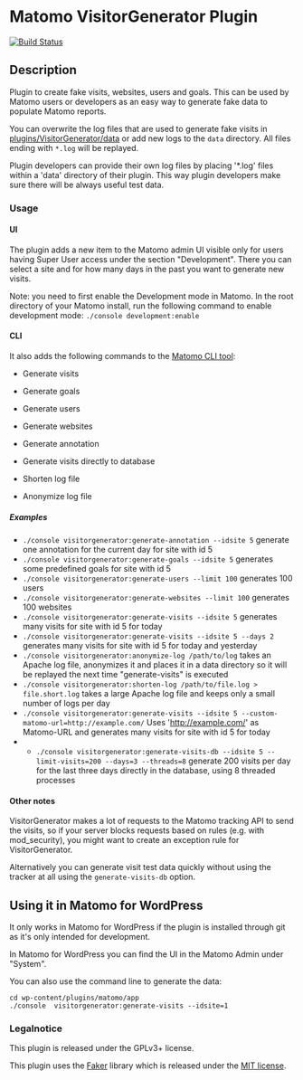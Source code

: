 # Matomo VisitorGenerator Plugin

[![Build Status](https://github.com/matomo-org/plugin-VisitorGenerator/actions/workflows/matomo-tests.yml/badge.svg?branch=4.x-dev)](https://github.com/matomo-org/plugin-VisitorGenerator/actions/workflows/matomo-tests.yml)

## Description

Plugin to create fake visits, websites, users and goals. This can be used by Matomo users or developers as an easy way to generate fake data to populate Matomo reports.

You can overwrite the log files that are used to generate fake visits in [plugins/VisitorGenerator/data](https://github.com/matomo-org/plugin-VisitorGenerator/blob/master/data) or add new logs to the `data` directory. All files ending with `*.log` will be replayed.

Plugin developers can provide their own log files by placing '*.log' files within a 'data' directory of their plugin. This way plugin developers make sure there will be always useful test data.

### Usage 

#### UI
The plugin adds a new item to the Matomo admin UI visible only for users having Super User access under the section "Development". There you can select a site and for how many days in the past you want to generate new visits.

Note: you need to first enable the Development mode in Matomo. In the root directory of your Matomo install, run the following command to enable development mode: `./console development:enable`


#### CLI
It also adds the following commands to the [Matomo CLI tool](http://developer.matomo.org/guides/piwik-on-the-command-line):

* Generate visits

* Generate goals
* Generate users
* Generate websites
* Generate annotation
* Generate visits directly to database
* Shorten log file
* Anonymize log file

##### Examples
* `./console visitorgenerator:generate-annotation --idsite 5` generate one annotation for the current day for site with id 5
* `./console visitorgenerator:generate-goals --idsite 5` generates some predefined goals for site with id 5
* `./console visitorgenerator:generate-users --limit 100`  generates 100 users
* `./console visitorgenerator:generate-websites --limit 100` generates 100 websites
* `./console visitorgenerator:generate-visits --idsite 5`  generates many visits for site with id 5 for today
* `./console visitorgenerator:generate-visits --idsite 5 --days 2` generates many visits for site with id 5 for today and yesterday
* `./console visitorgenerator:anonymize-log /path/to/log` takes an Apache log file, anonymizes it and places it in a data directory so it will be replayed the next time "generate-visits" is executed
* `./console visitorgenerator:shorten-log /path/to/file.log > file.short.log` takes a large Apache log file and keeps only a small number of logs per day
* `./console visitorgenerator:generate-visits --idsite 5 --custom-matomo-url=http://example.com/` Uses 'http://example.com/' as Matomo-URL and generates many visits for site with id 5 for today
* * `./console visitorgenerator:generate-visits-db --idsite 5 --limit-visits=200 --days=3 --threads=8` generate 200 visits per day for the last three days directly in the database, using 8 threaded processes

#### Other notes

VisitorGenerator makes a lot of requests to the Matomo tracking API to send the visits, so if your server blocks requests based on rules (e.g. with mod_security), you might want to create an exception rule for VisitorGenerator.

Alternatively you can generate visit test data quickly without using the tracker at all using the `generate-visits-db` option. 

## Using it in Matomo for WordPress

It only works in Matomo for WordPress if the plugin is installed through git as it's only intended for development.

In Matomo for WordPress you can find the UI in the Matomo Admin under "System".

You can also use the command line to generate the data:

```
cd wp-content/plugins/matomo/app
./console  visitorgenerator:generate-visits --idsite=1
```

### Legalnotice

This plugin is released under the GPLv3+ license.

This plugin uses the [Faker](libs/Faker/readme.md) library which is released under the [MIT license](libs/Faker/LICENSE).
